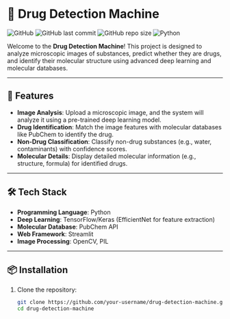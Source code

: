 # 🧪 Drug Detection Machine

![GitHub](https://img.shields.io/github/license/your-username/drug-detection-machine?color=blue)
![GitHub last commit](https://img.shields.io/github/last-commit/your-username/drug-detection-machine?color=green)
![GitHub repo size](https://img.shields.io/github/repo-size/your-username/drug-detection-machine?color=orange)
![Python](https://img.shields.io/badge/Python-3.8%2B-blue?logo=python)

Welcome to the **Drug Detection Machine**! This project is designed to analyze microscopic images of substances, predict whether they are drugs, and identify their molecular structure using advanced deep learning and molecular databases.

---

## 🚀 **Features**

- **Image Analysis**: Upload a microscopic image, and the system will analyze it using a pre-trained deep learning model.
- **Drug Identification**: Match the image features with molecular databases like PubChem to identify the drug.
- **Non-Drug Classification**: Classify non-drug substances (e.g., water, contaminants) with confidence scores.
- **Molecular Details**: Display detailed molecular information (e.g., structure, formula) for identified drugs.

---

## 🛠️ **Tech Stack**

- **Programming Language**: Python
- **Deep Learning**: TensorFlow/Keras (EfficientNet for feature extraction)
- **Molecular Database**: PubChem API
- **Web Framework**: Streamlit
- **Image Processing**: OpenCV, PIL

---

## 📦 **Installation**

1. Clone the repository:
   ```bash
   git clone https://github.com/your-username/drug-detection-machine.git
   cd drug-detection-machine
